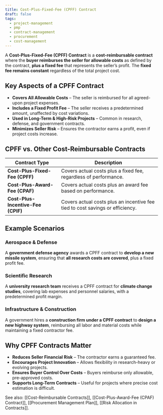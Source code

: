 ```yaml
---
title: Cost-Plus-Fixed-Fee (CPFF) Contract
draft: false
tags:
  - project-management
  - pmp
  - contract-management
  - procurement
  - cost-management
---
```


A **Cost-Plus-Fixed-Fee (CPFF) Contract** is a **cost-reimbursable contract** where the **buyer reimburses the seller for allowable costs** as defined by the contract, **plus a fixed fee** that represents the seller’s profit. The **fixed fee remains constant** regardless of the total project cost.

## **Key Aspects of a CPFF Contract**
- **Covers All Allowable Costs** – The seller is reimbursed for all agreed-upon project expenses.
- **Includes a Fixed Profit Fee** – The seller receives a predetermined amount, unaffected by cost variations.
- **Used in Long-Term & High-Risk Projects** – Common in research, defense, and government contracts.
- **Minimizes Seller Risk** – Ensures the contractor earns a profit, even if project costs increase.

## **CPFF vs. Other Cost-Reimbursable Contracts**
| **Contract Type**         | **Description** |
|---------------------------|------------------------------------------------|
| **Cost-Plus-Fixed-Fee (CPFF)** | Covers actual costs plus a fixed fee, regardless of performance. |
| **Cost-Plus-Award-Fee (CPAF)** | Covers actual costs plus an award fee based on performance. |
| **Cost-Plus-Incentive-Fee (CPIF)** | Covers actual costs plus an incentive fee tied to cost savings or efficiency. |

## **Example Scenarios**

### **Aerospace & Defense**
A **government defense agency** awards a CPFF contract to **develop a new missile system**, ensuring that **all research costs are covered**, plus a fixed profit fee.

### **Scientific Research**
A **university research team** receives a CPFF contract for **climate change studies**, covering lab expenses and personnel salaries, with a predetermined profit margin.

### **Infrastructure & Construction**
A government hires a **construction firm under a CPFF contract** to **design a new highway system**, reimbursing all labor and material costs while maintaining a fixed contractor fee.

## **Why CPFF Contracts Matter**
- **Reduces Seller Financial Risk** – The contractor earns a guaranteed fee.
- **Encourages Project Innovation** – Allows flexibility in research-heavy or evolving projects.
- **Ensures Buyer Control Over Costs** – Buyers reimburse only allowable, pre-approved costs.
- **Supports Long-Term Contracts** – Useful for projects where precise cost estimation is difficult.

See also: [[Cost-Reimbursable Contracts]], [[Cost-Plus-Award-Fee (CPAF) Contract]], [[Procurement Management Plan]], [[Risk Allocation in Contracts]].
